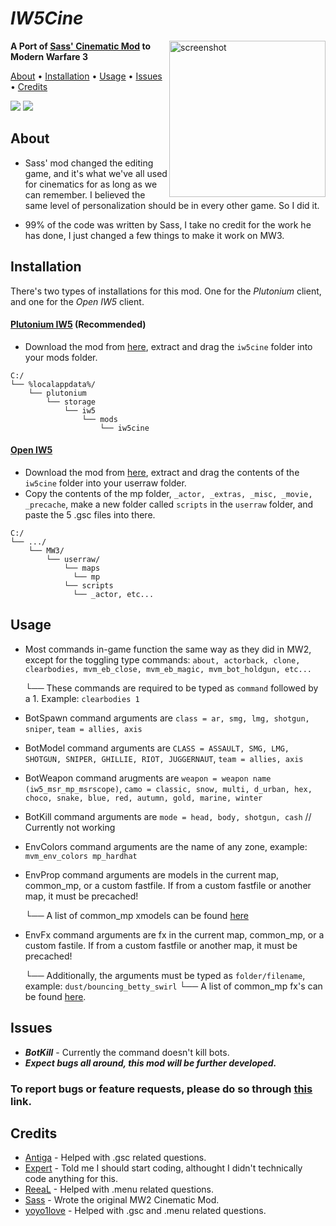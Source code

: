 # *IW5Cine*
<img src="https://images7.alphacoders.com/374/thumb-1920-374381.jpg" alt="screenshot" height="250px" align="right"/>

**A Port of [Sass' Cinematic Mod](https://github.com/sortileges/iw4cine) to Modern Warfare 3**

<p align="left">
  <a href="#about">About</a> •
  <a href="#installation">Installation</a> •
  <a href="#usage">Usage</a> •
  <a href="#issues">Issues</a> •
  <a href="#credits">Credits</a>
</p>

<div align="left">
<a href="https://github.com/datapIan/iw5cine/releases"><img src="https://img.shields.io/github/v/release/datapIan/iw5cine?label=Latest%20Release&style=flat-square"></a>
  <a href="https://github.com/datapIan/iw5cine/releases""><img src="https://img.shields.io/github/downloads/datapIan/iw5cine/total?style=flat-square"></a>

## About

 - Sass' mod changed the editing game, and it's what we've all used for cinematics for as long as we can remember. I believed the same level of personalization should be in every other game. So I did it.

 - 99% of the code was written by Sass, I take no credit for the work he has done, I just changed a few things to make it work on MW3.

## Installation

There's two types of installations for this mod. One for the *Plutonium* client, and one for the *Open IW5* client.

#### [Plutonium IW5](https://plutonium.pw) (Recommended)

* Download the mod from [here](https://github.com/datapIan/iw5cine/releases/latest), extract and drag the `iw5cine` folder into your mods folder.
```text
C:/
└── %localappdata%/
    └── plutonium
        └── storage
            └── iw5
                └── mods
                    └── iw5cine
```


#### [Open IW5](momo5502.github.io/open-iw5)

* Download the mod from [here](https://github.com/datapIan/iw5cine/releases/latest), extract and drag the contents of the `iw5cine` folder into your userraw folder.
* Copy the contents of the mp folder, `_actor, _extras, _misc, _movie, _precache`, make a new folder called `scripts` in the `userraw` folder, and paste the 5 .gsc files into there.

```text
C:/
└── .../
    └── MW3/
        └── userraw/
            └── maps
              └── mp
            └── scripts
              └── _actor, etc...
```

## Usage

* Most commands in-game function the same way as they did in MW2, except for the toggling type commands: `about, actorback, clone, clearbodies, mvm_eb_close, mvm_eb_magic, mvm_bot_holdgun, etc...`

  └── These commands are required to be typed as `command` followed by a 1. Example: `clearbodies 1`
* BotSpawn command arguments are `class = ar, smg, lmg, shotgun, sniper`, `team = allies, axis`
* BotModel command arguments are `CLASS = ASSAULT, SMG, LMG, SHOTGUN, SNIPER, GHILLIE, RIOT, JUGGERNAUT`, `team = allies, axis`
* BotWeapon command arugments are `weapon = weapon name (iw5_msr_mp_msrscope)`, `camo = classic, snow, multi, d_urban, hex, choco, snake, blue, red, autumn, gold, marine, winter`
* BotKill command arguments are `mode = head, body, shotgun, cash` // Currently not working
* EnvColors command arguments are the name of any zone, example: `mvm_env_colors mp_hardhat`
* EnvProp command arguments are models in the current map, common_mp, or a custom fastfile. If from a custom fastfile or another map, it must be precached!

  └── A list of common_mp xmodels can be found [here](https://pastebin.com/ssKspwD4)
* EnvFx command arguments are fx in the current map, common_mp, or a custom fastile. If from a custom fastfile or another map, it must be precached!
  
  └── Additionally, the arguments must be typed as `folder/filename`, example: `dust/bouncing_betty_swirl`
       └── A list of common_mp fx's can be found [here](https://pastebin.com/zeHWZNSC).

## Issues
* ***BotKill*** - Currently the command doesn't kill bots.
* ***Expect bugs all around, this mod will be further developed.***

### To report bugs or feature requests, please do so through [this](https://github.com/datapIan/iw5cine/issues) link.

## Credits

* [Antiga](https://github.com/mprust) - Helped with .gsc related questions.
* [Expert](https://github.com/soexperttt) - Told me I should start coding, althought I didn't technically code anything for this.
* [ReeaL](https://github.com/reaalx) - Helped with .menu related questions.
* [Sass](https://github.com/sortileges) - Wrote the original MW2 Cinematic Mod.
* [yoyo1love](https://github.com/yoyothebest) - Helped with .gsc and .menu related questions.
